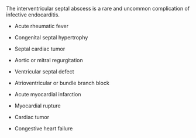 The interventricular septal abscess is a rare and uncommon complication of infective endocarditis.

- Acute rheumatic fever

- Congenital septal hypertrophy

- Septal cardiac tumor

- Aortic or mitral regurgitation

- Ventricular septal defect

- Atrioventricular or bundle branch block

- Acute myocardial infarction

- Myocardial rupture

- Cardiac tumor

- Congestive heart failure